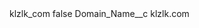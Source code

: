 <?xml version="1.0" encoding="UTF-8"?>
<CustomMetadata xmlns="http://soap.sforce.com/2006/04/metadata" xmlns:xsi="http://www.w3.org/2001/XMLSchema-instance" xmlns:xsd="http://www.w3.org/2001/XMLSchema">
    <label>klzlk_com</label>
    <protected>false</protected>
    <values>
        <field>Domain_Name__c</field>
        <value xsi:type="xsd:string">klzlk.com</value>
    </values>
</CustomMetadata>
